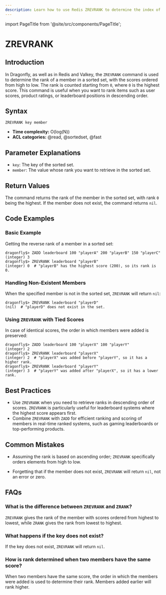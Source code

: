 ```yaml
---
description: Learn how to use Redis ZREVRANK to determine the index of a member in a sorted set, with scores ordered from high to low.
---
```


import PageTitle from '@site/src/components/PageTitle';

# ZREVRANK

<PageTitle title="Redis ZREVRANK Explained (Better Than Official Docs)" />

## Introduction

In Dragonfly, as well as in Redis and Valkey, the `ZREVRANK` command is used to determine the rank of a member in a sorted set, with the scores ordered from high to low.
The rank is counted starting from `0`, where `0` is the highest score.
This command is useful when you want to rank items such as user scores, product ratings, or leaderboard positions in descending order.

## Syntax

```shell
ZREVRANK key member
```

- **Time complexity:** O(log(N))
- **ACL categories:** @read, @sortedset, @fast

## Parameter Explanations

- `key`: The key of the sorted set.
- `member`: The value whose rank you want to retrieve in the sorted set.

## Return Values

The command returns the rank of the member in the sorted set, with rank `0` being the highest.
If the member does not exist, the command returns `nil`.

## Code Examples

### Basic Example

Getting the reverse rank of a member in a sorted set:

```shell
dragonfly$> ZADD leaderboard 100 "playerA" 200 "playerB" 150 "playerC"
(integer) 3
dragonfly$> ZREVRANK leaderboard "playerB"
(integer) 0  # "playerB" has the highest score (200), so its rank is 0.
```

### Handling Non-Existent Members

When the specified member is not in the sorted set, `ZREVRANK` will return `nil`:

```shell
dragonfly$> ZREVRANK leaderboard "playerD"
(nil)  # "playerD" does not exist in the set.
```

### Using `ZREVRANK` with Tied Scores

In case of identical scores, the order in which members were added is preserved:

```shell
dragonfly$> ZADD leaderboard 100 "playerX" 100 "playerY"
(integer) 2
dragonfly$> ZREVRANK leaderboard "playerX"
(integer) 2  # "playerX" was added before "playerY", so it has a higher rank.
dragonfly$> ZREVRANK leaderboard "playerY"
(integer) 3  # "playerY" was added after "playerX", so it has a lower rank.
```

## Best Practices

- Use `ZREVRANK` when you need to retrieve ranks in descending order of scores.
  `ZREVRANK` is particularly useful for leaderboard systems where the highest score appears first.
- Combine `ZREVRANK` with `ZADD` for efficient ranking and scoring of members in real-time ranked systems, such as gaming leaderboards or top-performing products.

## Common Mistakes

- Assuming the rank is based on ascending order; `ZREVRANK` specifically orders elements from high to low.

- Forgetting that if the member does not exist, `ZREVRANK` will return `nil`, not an error or zero.

## FAQs

### What is the difference between `ZREVRANK` and `ZRANK`?

`ZREVRANK` gives the rank of the member with scores ordered from highest to lowest, while `ZRANK` gives the rank from lowest to highest.

### What happens if the key does not exist?

If the key does not exist, `ZREVRANK` will return `nil`.

### How is rank determined when two members have the same score?

When two members have the same score, the order in which the members were added is used to determine their rank.
Members added earlier will rank higher.
